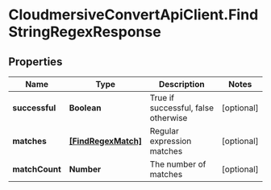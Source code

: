 # CloudmersiveConvertApiClient.FindStringRegexResponse

## Properties
Name | Type | Description | Notes
------------ | ------------- | ------------- | -------------
**successful** | **Boolean** | True if successful, false otherwise | [optional] 
**matches** | [**[FindRegexMatch]**](FindRegexMatch.md) | Regular expression matches | [optional] 
**matchCount** | **Number** | The number of matches | [optional] 


